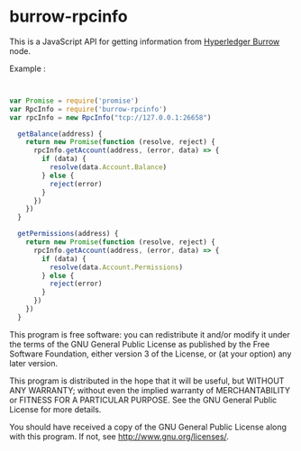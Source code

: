 # burrow-rpcinfo

This is a JavaScript API for getting information from  [Hyperledger Burrow](https://github.com/hyperledger/burrow) node.


Example :
```js


var Promise = require('promise')
var RpcInfo = require('burrow-rpcinfo')
var rpcInfo = new RpcInfo("tcp://127.0.0.1:26658")

  getBalance(address) {
    return new Promise(function (resolve, reject) {
      rpcInfo.getAccount(address, (error, data) => {
        if (data) {
          resolve(data.Account.Balance)
        } else {
          reject(error)
        }
      })
    })
  }

  getPermissions(address) {
    return new Promise(function (resolve, reject) {
      rpcInfo.getAccount(address, (error, data) => {
        if (data) {
          resolve(data.Account.Permissions)
        } else {
          reject(error)
        }
      })
    })
  }

```

This program is free software: you can redistribute it and/or modify
it under the terms of the GNU General Public License as published by
the Free Software Foundation, either version 3 of the License, or
(at your option) any later version.

This program is distributed in the hope that it will be useful,
but WITHOUT ANY WARRANTY; without even the implied warranty of
MERCHANTABILITY or FITNESS FOR A PARTICULAR PURPOSE.  See the
GNU General Public License for more details.

You should have received a copy of the GNU General Public License
along with this program.  If not, see <http://www.gnu.org/licenses/>.
